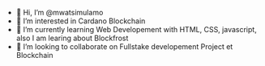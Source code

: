 - 👋 Hi, I’m @mwatsimulamo
- 👀 I’m interested in Cardano Blockchain
- 🌱 I’m currently learning Web Developement with HTML, CSS, javascript, also I am learing about Blockfrost
- 💞️ I’m looking to collaborate on Fullstake developement Project et Blockchain
<!---
mwatsimulamo/mwatsimulamo is a ✨ special ✨ repository because its `README.md` (this file) appears on your GitHub profile.
You can click the Preview link to take a look at your changes.
--->
